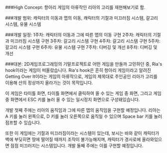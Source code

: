 ###High Concept: 
항아리 게임의 아류작인 리아의 고리를 재현해보기로 함.

###개발 범위:
캐릭터의 이동과 맵의 이동, 캐릭터의 기절과 미끄러짐 시스템, 갈고리 시스템, 유물 시스템

###개발 일정:
1주차: 캐릭터의 이동과 그에 따른 맵의 이동 구현
2주차: 캐릭터의 기절과 미끄러짐 시스템 구현
3주차: 갈고리 시스템 구현
4주차: 갈고리 시스템 구현
5주차: 갈고리 시스템 구현
6주차: 유물 시스템 구현
7주차: 디버깅 및 개선
8주차: 디버깅 및 개선

###대본:
 2D게임프로그래밍의 기말프로젝트로 어떤 게임을 만들까 고민하던 중, Ria's hook이라는 게임이 떠올랐습니다.
 Ria's hook은 흔히 항아리 게임이라고 알려진 Getting Over It이라는 게임의 아류작으로, 게임의 제목대로 주인공인 리아가 고리를 이용해 산의 정상까지 올라가는 것이 목적입니다.

 이 게임은 타이틀 화면, 타이틀 화면에서 클릭하여 올 수 있는 게임 중 화면, 그리고 게임 중 화면에서 ESC 키를 눌러 올 수 있는 일시정지 화면으로 구성돼있습니다. 

 개발 첫째 주에는 리아의 움직임과 그에 따른 맵의 움직임을 구현할 예정입니다. 
 리아는 A 키를 눌러 왼쪽으로, D 키를 눌러 오른쪽으로 움직일 수 있으며 Space bar 키를 눌러 점프할 수 있습니다. 

 또한 이 게임에는 기절과 미끄러짐이라는 시스템이 있는데, 보시는 바와 같이 캐릭터가 벽에 부딪히면 땅에 떨어질 때까지 조작이 불가능해지며, 캐릭터가 경사로에 올라와있으면 점점 미끄러지는 시스템입니다. 
 개발 둘째 주에는 이를 구현할 예정입니다. 
